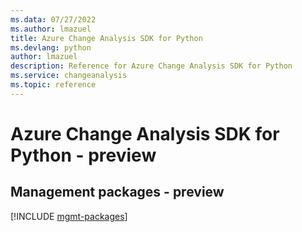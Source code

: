 ```yaml
---
ms.data: 07/27/2022
ms.author: lmazuel
title: Azure Change Analysis SDK for Python
ms.devlang: python
author: lmazuel
description: Reference for Azure Change Analysis SDK for Python
ms.service: changeanalysis
ms.topic: reference
---
```

# Azure Change Analysis SDK for Python - preview

## Management packages - preview
[!INCLUDE [mgmt-packages](change-analysis-mgmt-index.md)]
